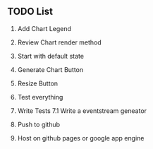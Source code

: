 ## TODO List

1. Add Chart Legend

2. Review Chart render method

3. Start with default state

4. Generate Chart Button

5. Resize Button

6. Test everything

7. Write Tests
	7.1 Write a eventstream geneator

8. Push to github

9. Host on github pages or google app engine